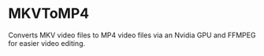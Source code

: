 # MKVToMP4
Converts MKV video files to MP4 video files via an Nvidia GPU and FFMPEG for easier video editing. 
